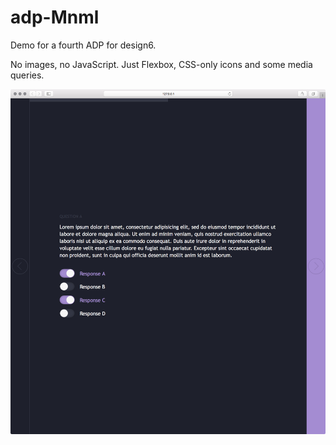 # adp-Mnml

Demo for a fourth ADP for design6.

No images, no JavaScript. Just Flexbox, CSS-only icons and some media queries.

![Mnml ADP screenshot](https://raw.githubusercontent.com/AskiaADX/adp-Mnml/master/screenshots/adp-mnml.png)
